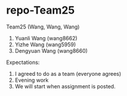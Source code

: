 # repo-Team25
Team25 (Wang, Wang, Wang)

1)  Yuanli Wang (wang8662)
2)  Yizhe Wang (wang5959)
3)  Dengyuan Wang (wang8660)

Expectations:  
1)  I agreed to do as a team (everyone agrees)
2)  Evening work
3)  We will start when assignment is posted.
